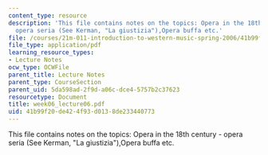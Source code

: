 ```yaml
---
content_type: resource
description: 'This file contains notes on the topics: Opera in the 18th century -
  opera seria (See Kerman, "La giustizia"),Opera buffa etc.'
file: /courses/21m-011-introduction-to-western-music-spring-2006/41b99f20de424f93d0138de233440773_week06_lecture06.pdf
file_type: application/pdf
learning_resource_types:
- Lecture Notes
ocw_type: OCWFile
parent_title: Lecture Notes
parent_type: CourseSection
parent_uid: 5da598ad-2f9d-a06c-dce4-5757b2c37623
resourcetype: Document
title: week06_lecture06.pdf
uid: 41b99f20-de42-4f93-d013-8de233440773
---
```

This file contains notes on the topics: Opera in the 18th century - opera seria (See Kerman, "La giustizia"),Opera buffa etc.


